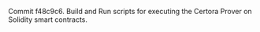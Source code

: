 Commit f48c9c6.                    Build and Run scripts for executing the Certora Prover on Solidity smart contracts.